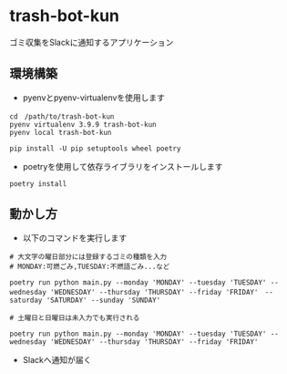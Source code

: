 # trash-bot-kun
ゴミ収集をSlackに通知するアプリケーション
## 環境構築

- pyenvとpyenv-virtualenvを使用します

```shell!
cd　/path/to/trash-bot-kun
pyenv virtualenv 3.9.9 trash-bot-kun
pyenv local trash-bot-kun

pip install -U pip setuptools wheel poetry
```

- poetryを使用して依存ライブラリをインストールします

```shell
poetry install
```

## 動かし方

- 以下のコマンドを実行します

```shell
# 大文字の曜日部分には登録するゴミの種類を入力
# MONDAY:可燃ごみ,TUESDAY:不燃語ごみ...など

poetry run python main.py --monday 'MONDAY' --tuesday 'TUESDAY' --wednesday 'WEDNESDAY' --thursday 'THURSDAY' --friday 'FRIDAY'　--saturday 'SATURDAY' --sunday 'SUNDAY'

# 土曜日と日曜日は未入力でも実行される

poetry run python main.py --monday 'MONDAY' --tuesday 'TUESDAY' --wednesday 'WEDNESDAY' --thursday 'THURSDAY' --friday 'FRIDAY'

```
- Slackへ通知が届く
